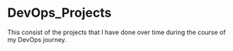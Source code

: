 # DevOps_Projects
This consist of the projects that I have done over time during the course of my DevOps journey.
